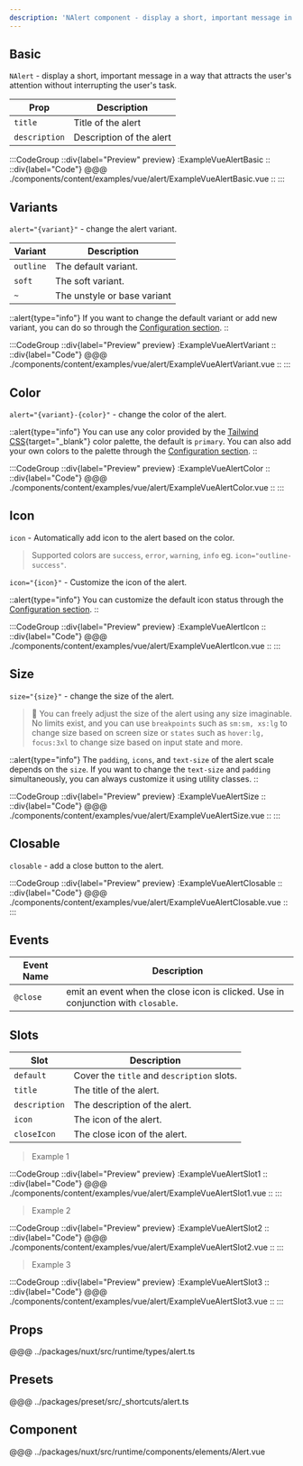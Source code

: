 ```yaml
---
description: 'NAlert component - display a short, important message in a way that attracts the user''s attention without interrupting the user''s task.'
---
```


## Basic

`NAlert` - display a short, important message in a way that attracts the user's attention without interrupting the user's task.

| Prop          | Description              |
| ------------- | ------------------------ |
| `title`       | Title of the alert       |
| `description` | Description of the alert |

:::CodeGroup
::div{label="Preview" preview}
  :ExampleVueAlertBasic
::
::div{label="Code"}
@@@ ./components/content/examples/vue/alert/ExampleVueAlertBasic.vue
::
:::

## Variants

`alert="{variant}"` - change the alert variant.

| Variant   | Description                 |
| --------- | --------------------------- |
| `outline` | The default variant.        |
| `soft`    | The soft variant.           |
| `~`       | The unstyle or base variant |

::alert{type="info"}
  If you want to change the default variant or add new variant, you can do so through the [Configuration section](/#getting-started/configuration).
::

:::CodeGroup
::div{label="Preview" preview}
  :ExampleVueAlertVariant
::
::div{label="Code"}
@@@ ./components/content/examples/vue/alert/ExampleVueAlertVariant.vue
::
:::

## Color

`alert="{variant}-{color}"` - change the color of the alert.

::alert{type="info"}
You can use any color provided by the [Tailwind CSS](https://tailwindcss.com/docs/customizing-colors){target="_blank"} color palette, the default is `primary`. You can also add your own colors to the palette through the [Configuration section](/#getting-started/configuration).
::

:::CodeGroup
::div{label="Preview" preview}
  :ExampleVueAlertColor
::
::div{label="Code"}
@@@ ./components/content/examples/vue/alert/ExampleVueAlertColor.vue
::
:::

## Icon

`icon` - Automatically add icon to the alert based on the color.

> Supported colors are `success`, `error`, `warning`, `info` eg. `icon="outline-success"`.

`icon="{icon}"` - Customize the icon of the alert.

::alert{type="info"}
  You can customize the default icon status through the [Configuration section](/#getting-started/configuration).
::

:::CodeGroup
::div{label="Preview" preview}
  :ExampleVueAlertIcon
::
::div{label="Code"}
@@@ ./components/content/examples/vue/alert/ExampleVueAlertIcon.vue
::
:::

## Size

`size="{size}"` - change the size of the alert.

> 🚀 You can freely adjust the size of the alert using any size imaginable. No limits exist, and you can use `breakpoints` such as `sm:sm, xs:lg` to change size based on screen size or `states` such as `hover:lg, focus:3xl` to change size based on input state and more.

::alert{type="info"}
The `padding`, `icons`, and `text-size` of the alert scale depends on the `size`. If you want to change the `text-size` and `padding` simultaneously, you can always customize it using utility classes.
::

:::CodeGroup
::div{label="Preview" preview}
  :ExampleVueAlertSize
::
::div{label="Code"}
@@@ ./components/content/examples/vue/alert/ExampleVueAlertSize.vue
::
:::

## Closable

`closable` - add a close button to the alert.

:::CodeGroup
::div{label="Preview" preview}
  :ExampleVueAlertClosable
::
::div{label="Code"}
@@@ ./components/content/examples/vue/alert/ExampleVueAlertClosable.vue
::
:::

## Events

| Event Name | Description                                                                       |
| ---------- | --------------------------------------------------------------------------------- |
| `@close`   | emit an event when the close icon is clicked. Use in conjunction with `closable`. |

## Slots

| Slot          | Description                                |
| ------------- | ------------------------------------------ |
| `default`     | Cover the `title` and `description` slots. |
| `title`       | The title of the alert.                    |
| `description` | The description of the alert.              |
| `icon`        | The icon of the alert.                     |
| `closeIcon`  | The close icon of the alert.               |

> Example 1

:::CodeGroup
::div{label="Preview" preview}
  :ExampleVueAlertSlot1
::
::div{label="Code"}
@@@ ./components/content/examples/vue/alert/ExampleVueAlertSlot1.vue
::
:::

> Example 2

:::CodeGroup
::div{label="Preview" preview}
  :ExampleVueAlertSlot2
::
::div{label="Code"}
@@@ ./components/content/examples/vue/alert/ExampleVueAlertSlot2.vue
::
:::

> Example 3

:::CodeGroup
::div{label="Preview" preview}
  :ExampleVueAlertSlot3
::
::div{label="Code"}
@@@ ./components/content/examples/vue/alert/ExampleVueAlertSlot3.vue
::
:::

## Props
@@@ ../packages/nuxt/src/runtime/types/alert.ts

## Presets
@@@ ../packages/preset/src/_shortcuts/alert.ts

## Component
@@@ ../packages/nuxt/src/runtime/components/elements/Alert.vue
